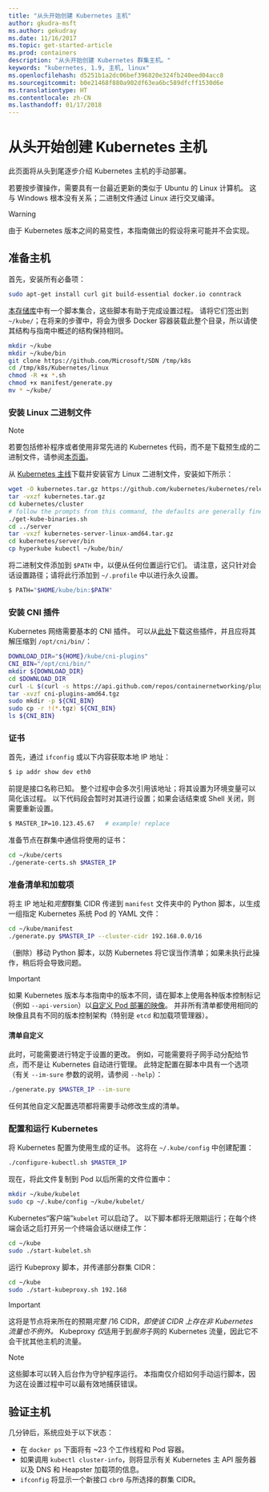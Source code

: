 ```yaml
---
title: "从头开始创建 Kubernetes 主机"
author: gkudra-msft
ms.author: gekudray
ms.date: 11/16/2017
ms.topic: get-started-article
ms.prod: containers
description: "从头开始创建 Kubernetes 群集主机。"
keywords: "kubernetes, 1.9, 主机, linux"
ms.openlocfilehash: d5251b1a2dc06bef396820e324fb240eed04acc8
ms.sourcegitcommit: b0e21468f880a902df63ea6bc589dfcff1530d6e
ms.translationtype: HT
ms.contentlocale: zh-CN
ms.lasthandoff: 01/17/2018
---
```

# <a name="kubernetes-master--from-scratch"></a>从头开始创建 Kubernetes 主机 #
此页面将从头到尾逐步介绍 Kubernetes 主机的手动部署。

若要按步骤操作，需要具有一台最近更新的类似于 Ubuntu 的 Linux 计算机。 这与 Windows 根本没有关系；二进制文件通过 Linux 进行交叉编译。


> [!Warning]  
> 由于 Kubernetes 版本之间的易变性，本指南做出的假设将来可能并不会实现。


## <a name="preparing-the-master"></a>准备主机 ##
首先，安装所有必备项：

```bash
sudo apt-get install curl git build-essential docker.io conntrack
```


[本存储库](https://github.com/Microsoft/SDN/tree/master/Kubernetes/linux)中有一个脚本集合，这些脚本有助于完成设置过程。 请将它们签出到 `~/kube/`；在将来的步骤中，将会为很多 Docker 容器装载此整个目录，所以请使其结构与指南中概述的结构保持相同。

```bash
mkdir ~/kube
mkdir ~/kube/bin
git clone https://github.com/Microsoft/SDN /tmp/k8s 
cd /tmp/k8s/Kubernetes/linux
chmod -R +x *.sh
chmod +x manifest/generate.py
mv * ~/kube/
```


### <a name="installing-the-linux-binaries"></a>安装 Linux 二进制文件 ###

> [!Note]  
> 若要包括修补程序或者使用非常先进的 Kubernetes 代码，而不是下载预生成的二进制文件，请参阅[本页面](./compiling-kubernetes-binaries.md)。

从 [Kubernetes 主线](https://github.com/kubernetes/kubernetes/releases/tag/v1.9.1)下载并安装官方 Linux 二进制文件，安装如下所示：

```bash
wget -O kubernetes.tar.gz https://github.com/kubernetes/kubernetes/releases/download/v1.9.1/kubernetes.tar.gz
tar -vxzf kubernetes.tar.gz 
cd kubernetes/cluster 
# follow the prompts from this command, the defaults are generally fine:
./get-kube-binaries.sh
cd ../server
tar -vxzf kubernetes-server-linux-amd64.tar.gz 
cd kubernetes/server/bin
cp hyperkube kubectl ~/kube/bin/
```

将二进制文件添加到 `$PATH` 中，以便从任何位置运行它们。 请注意，这只针对会话设置路径；请将此行添加到 `~/.profile` 中以进行永久设置。

```bash
$ PATH="$HOME/kube/bin:$PATH"
```

### <a name="install-cni-plugins"></a>安装 CNI 插件 ###
Kubernetes 网络需要基本的 CNI 插件。 可以从[此处](https://github.com/containernetworking/plugins/releases)下载这些插件，并且应将其解压缩到 `/opt/cni/bin/`：

```bash
DOWNLOAD_DIR="${HOME}/kube/cni-plugins"
CNI_BIN="/opt/cni/bin/"
mkdir ${DOWNLOAD_DIR}
cd $DOWNLOAD_DIR
curl -L $(curl -s https://api.github.com/repos/containernetworking/plugins/releases/latest | grep browser_download_url | grep 'amd64.*tgz' | head -n 1 | cut -d '"' -f 4) -o cni-plugins-amd64.tgz
tar -xvzf cni-plugins-amd64.tgz
sudo mkdir -p ${CNI_BIN}
sudo cp -r !(*.tgz) ${CNI_BIN}
ls ${CNI_BIN}
```


### <a name="certificates"></a>证书 ###
首先，通过 `ifconfig` 或以下内容获取本地 IP 地址：

```bash
$ ip addr show dev eth0
```

前提是接口名称已知。 整个过程中会多次引用该地址；将其设置为环境变量可以简化该过程。 以下代码段会暂时对其进行设置；如果会话结束或 Shell 关闭，则需要重新设置。

```bash
$ MASTER_IP=10.123.45.67   # example! replace
```

准备节点在群集中通信将使用的证书：

```bash
cd ~/kube/certs
./generate-certs.sh $MASTER_IP
```

### <a name="prepare-manifests--addons"></a>准备清单和加载项 ###
将主 IP 地址和*完整*群集 CIDR 传递到 `manifest` 文件夹中的 Python 脚本，以生成一组指定 Kubernetes 系统 Pod 的 YAML 文件：

```bash
cd ~/kube/manifest
./generate.py $MASTER_IP --cluster-cidr 192.168.0.0/16
```

（删除）移动 Python 脚本，以防 Kubernetes 将它误当作清单；如果未执行此操作，稍后将会导致问题。

> [!Important]  
> 如果 Kubernetes 版本与本指南中的版本不同，请在脚本上使用各种版本控制标记（例如 `--api-version`）以[自定义 Pod 部署的映像](https://console.cloud.google.com/gcr/images/google-containers/GLOBAL/hyperkube-amd64)。 并非所有清单都使用相同的映像且具有不同的版本控制架构（特别是 `etcd` 和加载项管理器）。


#### <a name="manifest-customization"></a>清单自定义 ####
此时，可能需要进行特定于设置的更改。 例如，可能需要将子网手动分配给节点，而不是让 Kubernetes 自动进行管理。 此特定配置在脚本中具有一个选项（有关 `--im-sure` 参数的说明，请参阅 `--help`）：

```bash
./generate.py $MASTER_IP --im-sure
```

任何其他自定义配置选项都将需要手动修改生成的清单。


### <a name="configure--run-kubernetes"></a>配置和运行 Kubernetes ###
将 Kubernetes 配置为使用生成的证书。 这将在 `~/.kube/config` 中创建配置：

```bash
./configure-kubectl.sh $MASTER_IP
```

现在，将此文件复制到 Pod 以后所需的文件位置中：

```bash
mkdir ~/kube/kubelet
sudo cp ~/.kube/config ~/kube/kubelet/
```

Kubernetes“客户端”`kubelet` 可以启动了。 以下脚本都将无限期运行；在每个终端会话之后打开另一个终端会话以继续工作：

```bash
cd ~/kube
sudo ./start-kubelet.sh
```

运行 Kubeproxy 脚本，并传递部分群集 CIDR：

```bash
cd ~/kube
sudo ./start-kubeproxy.sh 192.168
```


> [!Important]  
> 这将是节点将来所在的预期*完整* /16 CIDR，*即使该 CIDR 上存在非 Kubernetes 流量也不例外。* Kubeproxy *仅*适用于到*服务*子网的 Kubernetes 流量，因此它不会干扰其他主机的流量。

> [!Note]  
> 这些脚本可以转入后台作为守护程序运行。 本指南仅介绍如何手动运行脚本，因为这在设置过程中可以最有效地捕获错误。


## <a name="verifying-the-master"></a>验证主机 ##
几分钟后，系统应处于以下状态：

  - 在 `docker ps` 下面将有 ~23 个工作线程和 Pod 容器。
  - 如果调用 `kubectl cluster-info`，则将显示有关 Kubernetes 主 API 服务器以及 DNS 和 Heapster 加载项的信息。
  - `ifconfig` 将显示一个新接口 `cbr0` 与所选择的群集 CIDR。

